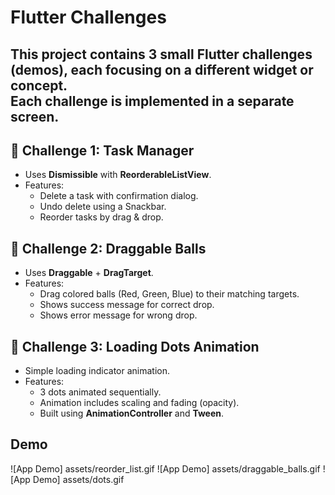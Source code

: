 # Flutter Challenges

This project contains 3 small Flutter challenges (demos), each focusing on a different widget or concept.  
Each challenge is implemented in a separate screen.
---
## 📌 Challenge 1: Task Manager
- Uses **Dismissible** with **ReorderableListView**.
- Features:
  - Delete a task with confirmation dialog.
  - Undo delete using a Snackbar.
  - Reorder tasks by drag & drop.

## 📌 Challenge 2: Draggable Balls
- Uses **Draggable** + **DragTarget**.
- Features:
  - Drag colored balls (Red, Green, Blue) to their matching targets.
  - Shows success message for correct drop.
  - Shows error message for wrong drop.

## 📌 Challenge 3: Loading Dots Animation
- Simple loading indicator animation.
- Features:
  - 3 dots animated sequentially.
  - Animation includes scaling and fading (opacity).
  - Built using **AnimationController** and **Tween**.

## Demo

![App Demo] assets/reorder_list.gif
![App Demo] assets/draggable_balls.gif
![App Demo] assets/dots.gif
